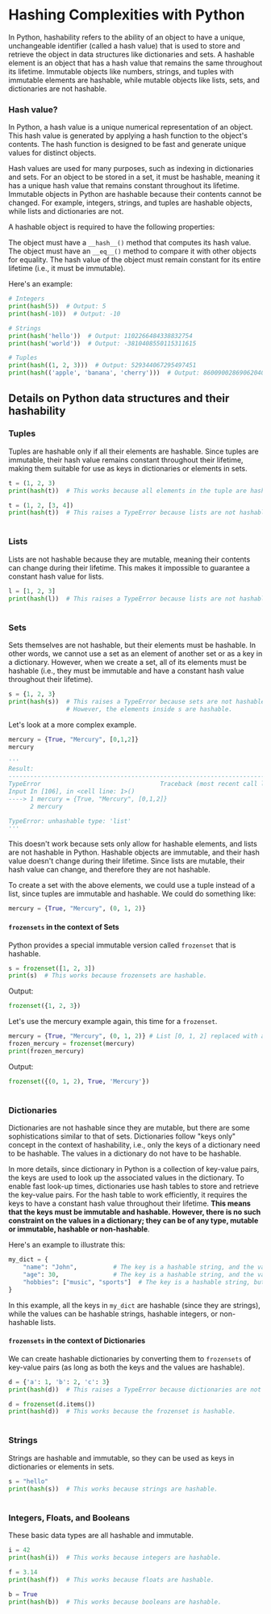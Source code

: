 # Hashing Complexities with Python

In Python, hashability refers to the ability of an object to have a unique, unchangeable identifier (called a hash value) that is used to store and retrieve the object in data structures like dictionaries and sets. A hashable element is an object that has a hash value that remains the same throughout its lifetime. Immutable objects like numbers, strings, and tuples with immutable elements are hashable, while mutable objects like lists, sets, and dictionaries are not hashable.

### Hash value?
In Python, a hash value is a unique numerical representation of an object. This hash value is generated by applying a hash function to the object's contents. The hash function is designed to be fast and generate unique values for distinct objects.

Hash values are used for many purposes, such as indexing in dictionaries and sets. For an object to be stored in a set, it must be hashable, meaning it has a unique hash value that remains constant throughout its lifetime. Immutable objects in Python are hashable because their contents cannot be changed. For example, integers, strings, and tuples are hashable objects, while lists and dictionaries are not.

A hashable object is required to have the following properties:

The object must have a `__hash__()` method that computes its hash value.
The object must have an `__eq__()` method to compare it with other objects for equality.
The hash value of the object must remain constant for its entire lifetime (i.e., it must be immutable).

Here's an example:
```python
# Integers
print(hash(5))  # Output: 5
print(hash(-10))  # Output: -10

# Strings
print(hash('hello'))  # Output: 1102266484338832754
print(hash('world'))  # Output: -3810408550115311615

# Tuples
print(hash((1, 2, 3)))  # Output: 529344067295497451
print(hash(('apple', 'banana', 'cherry')))  # Output: 8600900286906204064
```
## Details on Python data structures and their hashability

### Tuples
Tuples are hashable only if all their elements are hashable. Since tuples are immutable, their hash value remains constant throughout their lifetime, making them suitable for use as keys in dictionaries or elements in sets.

```python
t = (1, 2, 3)
print(hash(t))  # This works because all elements in the tuple are hashable (integers).

t = (1, 2, [3, 4])
print(hash(t))  # This raises a TypeError because lists are not hashable.
```

#

### Lists
Lists are not hashable because they are mutable, meaning their contents can change during their lifetime. This makes it impossible to guarantee a constant hash value for lists.

```python
l = [1, 2, 3]
print(hash(l))  # This raises a TypeError because lists are not hashable.
```

#

### Sets
Sets themselves are not hashable, but their elements must be hashable. In other words, we cannot use a set as an element of another set or as a key in a dictionary. However, when we create a set, all of its elements must be hashable (i.e., they must be immutable and have a constant hash value throughout their lifetime).

```python
s = {1, 2, 3}
print(hash(s))  # This raises a TypeError because sets are not hashable.
                # However, the elements inside s are hashable.

```

Let's look at a more complex example.

```python
mercury = {True, "Mercury", [0,1,2]}
mercury

'''
Result:
---------------------------------------------------------------------------
TypeError                                 Traceback (most recent call last)
Input In [106], in <cell line: 1>()
----> 1 mercury = {True, "Mercury", [0,1,2]}
      2 mercury

TypeError: unhashable type: 'list'
'''
```
This doesn't work because sets only allow for hashable elements, and lists are not hashable in Python. Hashable objects are immutable, and their hash value doesn't change during their lifetime. Since lists are mutable, their hash value can change, and therefore they are not hashable.

To create a set with the above elements, we could use a tuple instead of a list, since tuples are immutable and hashable. We could do something like:
```python
mercury = {True, "Mercury", (0, 1, 2)}
```

#### `frozensets` in the context of Sets
Python provides a special immutable version called `frozenset` that is hashable.

```python
s = frozenset([1, 2, 3])
print(s)  # This works because frozensets are hashable.
```
Output:
```python
frozenset({1, 2, 3})
```

Let's use the mercury example again, this time for a `frozenset`.
```python
mercury = {True, "Mercury", (0, 1, 2)} # List [0, 1, 2] replaced with a tuple (0, 1, 2)
frozen_mercury = frozenset(mercury)
print(frozen_mercury)
```
Output:
```python
frozenset({(0, 1, 2), True, 'Mercury'})
```

#

### Dictionaries
Dictionaries are not hashable since they are mutable, but there are some sophistications similar to that of sets. Dictionaries follow "keys only" concept in the context of hashability, i.e., only the keys of a dictionary need to be hashable. The values in a dictionary do not have to be hashable.

In more details, since dictionary in Python is a collection of key-value pairs, the keys are used to look up the associated values in the dictionary. To enable fast look-up times, dictionaries use hash tables to store and retrieve the key-value pairs. For the hash table to work efficiently, it requires the keys to have a constant hash value throughout their lifetime. **This means that the keys must be immutable and hashable. However, there is no such constraint on the values in a dictionary; they can be of any type, mutable or immutable, hashable or non-hashable**.

Here's an example to illustrate this:
```python
my_dict = {
    "name": "John",          # The key is a hashable string, and the value is a hashable string.
    "age": 30,               # The key is a hashable string, and the value is a hashable integer.
    "hobbies": ["music", "sports"]  # The key is a hashable string, but the value is a non-hashable list.
}
```
In this example, all the keys in `my_dict` are hashable (since they are strings), while the values can be hashable strings, hashable integers, or non-hashable lists.

#### `frozensets` in the context of Dictionaries
We can create hashable dictionaries by converting them to `frozensets` of key-value pairs (as long as both the keys and the values are hashable).

```python
d = {'a': 1, 'b': 2, 'c': 3}
print(hash(d))  # This raises a TypeError because dictionaries are not hashable.

d = frozenset(d.items())
print(hash(d))  # This works because the frozenset is hashable.
```

#

### Strings
Strings are hashable and immutable, so they can be used as keys in dictionaries or elements in sets.

```python
s = "hello"
print(hash(s))  # This works because strings are hashable.
```

#

### Integers, Floats, and Booleans
These basic data types are all hashable and immutable.

```python
i = 42
print(hash(i))  # This works because integers are hashable.

f = 3.14
print(hash(f))  # This works because floats are hashable.

b = True
print(hash(b))  # This works because booleans are hashable.
```
